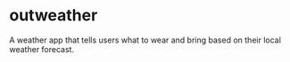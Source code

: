 # outweather
A weather app that tells users what to wear and bring based on their local weather forecast. 
